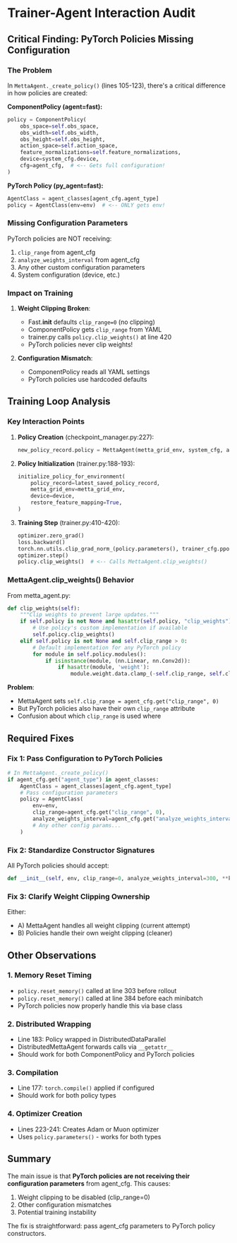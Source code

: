 # Trainer-Agent Interaction Audit

## Critical Finding: PyTorch Policies Missing Configuration

### The Problem

In `MettaAgent._create_policy()` (lines 105-123), there's a critical difference in how policies are created:

**ComponentPolicy (agent=fast):**
```python
policy = ComponentPolicy(
    obs_space=self.obs_space,
    obs_width=self.obs_width,
    obs_height=self.obs_height,
    action_space=self.action_space,
    feature_normalizations=self.feature_normalizations,
    device=system_cfg.device,
    cfg=agent_cfg,  # <-- Gets full configuration!
)
```

**PyTorch Policy (py_agent=fast):**
```python
AgentClass = agent_classes[agent_cfg.agent_type]
policy = AgentClass(env=env)  # <-- ONLY gets env!
```

### Missing Configuration Parameters

PyTorch policies are NOT receiving:
1. `clip_range` from agent_cfg
2. `analyze_weights_interval` from agent_cfg
3. Any other custom configuration parameters
4. System configuration (device, etc.)

### Impact on Training

1. **Weight Clipping Broken**: 
   - Fast.__init__ defaults `clip_range=0` (no clipping)
   - ComponentPolicy gets `clip_range` from YAML
   - trainer.py calls `policy.clip_weights()` at line 420
   - PyTorch policies never clip weights!

2. **Configuration Mismatch**:
   - ComponentPolicy reads all YAML settings
   - PyTorch policies use hardcoded defaults

## Training Loop Analysis

### Key Interaction Points

1. **Policy Creation** (checkpoint_manager.py:227):
   ```python
   new_policy_record.policy = MettaAgent(metta_grid_env, system_cfg, agent_cfg)
   ```

2. **Policy Initialization** (trainer.py:188-193):
   ```python
   initialize_policy_for_environment(
       policy_record=latest_saved_policy_record,
       metta_grid_env=metta_grid_env,
       device=device,
       restore_feature_mapping=True,
   )
   ```

3. **Training Step** (trainer.py:410-420):
   ```python
   optimizer.zero_grad()
   loss.backward()
   torch.nn.utils.clip_grad_norm_(policy.parameters(), trainer_cfg.ppo.max_grad_norm)
   optimizer.step()
   policy.clip_weights()  # <-- Calls MettaAgent.clip_weights()
   ```

### MettaAgent.clip_weights() Behavior

From metta_agent.py:
```python
def clip_weights(self):
    """Clip weights to prevent large updates."""
    if self.policy is not None and hasattr(self.policy, "clip_weights"):
        # Use policy's custom implementation if available
        self.policy.clip_weights()
    elif self.policy is not None and self.clip_range > 0:
        # Default implementation for any PyTorch policy
        for module in self.policy.modules():
            if isinstance(module, (nn.Linear, nn.Conv2d)):
                if hasattr(module, 'weight'):
                    module.weight.data.clamp_(-self.clip_range, self.clip_range)
```

**Problem**: 
- MettaAgent sets `self.clip_range = agent_cfg.get("clip_range", 0)`
- But PyTorch policies also have their own `clip_range` attribute
- Confusion about which `clip_range` is used where

## Required Fixes

### Fix 1: Pass Configuration to PyTorch Policies

```python
# In MettaAgent._create_policy()
if agent_cfg.get("agent_type") in agent_classes:
    AgentClass = agent_classes[agent_cfg.agent_type]
    # Pass configuration parameters
    policy = AgentClass(
        env=env,
        clip_range=agent_cfg.get("clip_range", 0),
        analyze_weights_interval=agent_cfg.get("analyze_weights_interval", 300),
        # Any other config params...
    )
```

### Fix 2: Standardize Constructor Signatures

All PyTorch policies should accept:
```python
def __init__(self, env, clip_range=0, analyze_weights_interval=300, **kwargs):
```

### Fix 3: Clarify Weight Clipping Ownership

Either:
- A) MettaAgent handles all weight clipping (current attempt)
- B) Policies handle their own weight clipping (cleaner)

## Other Observations

### 1. Memory Reset Timing
- `policy.reset_memory()` called at line 303 before rollout
- `policy.reset_memory()` called at line 384 before each minibatch
- PyTorch policies now properly handle this via base class

### 2. Distributed Wrapping
- Line 183: Policy wrapped in DistributedDataParallel
- DistributedMettaAgent forwards calls via `__getattr__`
- Should work for both ComponentPolicy and PyTorch policies

### 3. Compilation
- Line 177: `torch.compile()` applied if configured
- Should work for both policy types

### 4. Optimizer Creation
- Lines 223-241: Creates Adam or Muon optimizer
- Uses `policy.parameters()` - works for both types

## Summary

The main issue is that **PyTorch policies are not receiving their configuration parameters** from agent_cfg. This causes:

1. Weight clipping to be disabled (clip_range=0)
2. Other configuration mismatches
3. Potential training instability

The fix is straightforward: pass agent_cfg parameters to PyTorch policy constructors.